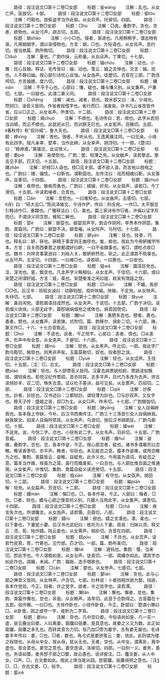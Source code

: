 <!-- { "loadSidebar": true } -->
　　路径：段注说文□第十二卷□女部
　　标题：妄wànɡ
　　注解：乱也。从女亡声。巫放切。十部。
　　路径：段注说文□第十二卷□女部
　　标题：偷tōu
　　注解：巧黠也。按偷盗字当作此偷。从女俞声。托侯切。四部。
　　路径：段注说文□第十二卷□女部
　　标题：□hù
　　注解：□卤，叠韵字。贪也。贪者，欲物也。从女污声。胡古切。五部。
　　路径：段注说文□第十二卷□女部
　　标题：娋shào
　　注解：小小□也。侵者，渐进也。凡用稍稍字，谓出物有渐。凡用娋娋字，谓以渐侵物也。方言：娋，□也。方俗语也。从女肖声。息约切。按当依篇、韵所敎切。
　　路径：段注说文□第十二卷□女部
　　标题：□duò
　　注解：量也。广韵作挆，云称量。从女朵声。丁果切。十七部。
　　路径：段注说文□第十二卷□女部
　　标题：妯chōu
　　注解：动也。小雅：忧心且妯。释诂、毛传皆曰：妯，动也。笺云：妯之言悼也。文言：妯，扰也。人不静曰妯。按心部引诗忧心且怞。从女由声。徒歴切。古音在三部。广韵丑鸠切。方言妯娌，度六切。
　　路径：段注说文□第十二卷□女部
　　标题：嫌xián
　　注解：不平于心也。心部曰：慊，疑也。嫌与慊义别。从女兼声。户兼切。七部。一曰疑也。此谓二篆义同。
　　路径：段注说文□第十二卷□女部
　　标题：□shěnɡ
　　注解：减也。减者，损也。按水部又曰：渻，少减也。然则□、渻音义皆同。作省者叚借字也。省行而□、渻废矣。许书凡云省改皆作省，应以□正之。从女省声。所景切。十二部。
　　路径：段注说文□第十二卷□女部
　　标题：婼chuò
　　注解：不顺也。毛诗传曰：若，顺也。此字从若则当训顺，而云不顺也。此犹祀从巳，而训祭无巳也。从女若声。丑略切。五部。《春秋传》有“叔孙婼”。鲁大夫也。
　　路径：段注说文□第十二卷□女部
　　标题：婞xìnɡ
　　注解：很也。很者，不听从也。王逸离骚注同。一曰见亲。小徐有此四字。按凡亲幸、嬖幸，当作此婞。从女幸声。胡顶切。十一部。《楚词》曰：“鲧婞直。”离骚文。此证很义。
　　路径：段注说文□第十二卷□女部
　　标题：嫳piè
　　注解：易使怒也。广韵：嫳，轻薄之皃。从女敝声，读若撆击。撆击见手部。匹灭切。十五部。
　　路径：段注说文□第十二卷□女部
　　标题：嫸zhǎn
　　注解：好枝□人语也。枝□见丯部。谓不欲人语，而言他以枝格之也。广韵曰：嫸，偏忮。一曰靳也。谓靳固也。左传注曰：戏而相媿曰靳。从女善声。旨善切。十四部。
　　路径：段注说文□第十二卷□女部
　　标题：娺zhuó
　　注解：疾悍也。敏疾而勇也。广韵曰：婠缀，好皃。从女叕声，读若□。今丁滑切。十五部。许读若唾者，合音也。
　　路径：段注说文□第十二卷□女部
　　标题：□ǎn
　　注解：含怒也。一曰难知也。从女酓声。五感切。七部。《诗》曰：“硕大且□。”陈风泽陂文。今诗作俨，传曰：矝庄皃。一作□。太平御览引韩诗作□，重頣也。广雅释诂曰：□，美也。葢三家诗有作□者，许偁以证字形而已。不谓诗义同含怒，难知二解也。
　　路径：段注说文□第十二卷□女部
　　标题：娿ē
　　注解：媕娿也。媕娿双声字。韵会作阴阿。李焘本作阴娿。集韵、类篇同。广韵曰：媕娿不决。媕音庵。从女阿声。乌何切。十七部。
　　路径：段注说文□第十二卷□女部
　　标题：姸yán
　　注解：技也。技者，巧也。释名曰：姸，硏也。硏精于事宜则无蚩缪也。蚩，痴也。按此为今用姸媸字所本。方言：自关而西秦晋之故都谓好曰姸。一曰不省録事也。省□，谓检点收□也。魏书：刘祥言事蒙逊曰：刘裕入关，敢姸姸然也，斩之。此正谓其不晓事也。从女幵声。五坚切。十四部。一曰难□也。读若研。一曰惠也。一曰安也。
　　路径：段注说文□第十二卷□女部
　　标题：娃wā
　　注解：圜深目皃也。洼，深池也。窐，甑空也。凡圭声字义略相似。从女圭声。于佳切。十六部。或曰吴楚之闲谓好娃。方言：娃，美也。吴楚衡淮之闲曰娃，故吴有馆娃之宫。
　　路径：段注说文□第十二卷□女部
　　标题：□shǎn
　　注解：不媚，歬却□□也。后汉书：班昭女诫曰：动静轻脱，视听陜输。陜输，不定皃。从女陜声。失冄切。七部。
　　路径：段注说文□第十二卷□女部
　　标题：妜yuè
　　注解：鼻目闲皃。谓若眉语目成然也。从女夬声。于说切。十五部。广韵于决切。读若烟火炔炔。火部无此字，葢卽焆焆烟皃之或体也。焆音因悦切。
　　路径：段注说文□第十二卷□女部
　　标题：孈huì
　　注解：愚戆多态也。戆者，愚也。愚者，戆也。从女巂声，读若隓。式吹切。篇、韵移尔、胡卦二切。十六部。隓、篆文作□，十六、十七合音冣近。
　　路径：段注说文□第十二卷□女部
　　标题：□huì
　　注解：不说也。说者，今之悦字。心部曰：恚者，恨也。□从恚声。形声中有会意。从女恚声。于避切。十六部。
　　路径：段注说文□第十二卷□女部
　　标题：嫼mò
　　注解：怒皃。从女黑声。呼北切。一部。按此字广韵鸟黠切，嫉怒也。则黑非声矣。玉篇莫勒切，奴也。奴者怒之误。
　　路径：段注说文□第十二卷□女部
　　标题：□yuè
　　注解：轻也。从女戉声。王伐切。十五部。〖注〗□，古文。
　　路径：段注说文□第十二卷□女部
　　标题：嫖piào
　　注解：轻也。与人部僄音义皆同。汉霍去病票姚校尉，票姚读如飘摇，谓轻疾也。荀悦汉纪作票鹞，音亦同耳。古多平声，后代乃多改为去声。师古读频妙羊、召二切，殊失古意。证以杜子美诗，益可见矣。从女票声。匹招切。二部。
　　路径：段注说文□第十二卷□女部
　　标题：□qiē
　　注解：訬疾也。訬者，訬扰也。汉书述曰：江都轻訬。谓轻薄为訬也。□与訬双声。又女字也。穆天子传：盛姬之丧，叔□为主。从女□声。昨禾切。十七部。广韵醋伽切。
　　路径：段注说文□第十二卷□女部
　　标题：姎yānɡ
　　注解：女人自偁姎我也。各本我上夺姎，今补。后汉书西夷传注、广韵三十三荡皆引女人自偁姎我。姎我联文，如吴人自偁阿侬耳。从女央声。乌浪切。按后汉书胡郞反。广韵乌郞切。十部。
　　路径：段注说文□第十二卷□女部
　　标题：媁wéi
　　注解：不说皃。说，今悦二字。恣也。小徐有此二字。从女韦声。羽非切。十五部。广韵音威。
　　路径：段注说文□第十二卷□女部
　　标题：婎huī
　　注解：姿婎，叠韵字。恣也。恣，各本作姿，今正。按心部恣者，緃也。诸书多谓暴厉曰恣睢。睢读香季切，亦平声。睢者，仰目也。未见緃恣之意。葢本作姿婎，或用恣睢为之也。集韵、类篇皆云：姿睢，自緃皃。此许义也。今用虽为语词，有緃恣之意，葢本当作婎，叚虽为之耳，虽行而婎废矣。一曰丑也。与人部仳倠丑面之倠通用。从女隹声。许惟切。集韵、类篇自緃义读虎癸切。十五部。
　　路径：段注说文□第十二卷□女部
　　标题：娹xián
　　注解：有守也。从女弦声。胡田切。十二部。
　　路径：段注说文□第十二卷□女部
　　标题：媥piān
　　注解：轻皃。从女扁声。芳连切。十二部。
　　路径：段注说文□第十二卷□女部
　　标题：嫚màn
　　注解：侮□也。□，各本作易，今正。人部曰：侮者，□也。□者，轻也。嫚与心部之慢音同义别，凡嫚人当用此字。从女曼声。谋患切。十四部。
　　路径：段注说文□第十二卷□女部
　　标题：□chā
　　注解：疾言失次也。所谓儳言。从女臿声，读若慑。丑聂切。八部。
　　路径：段注说文□第十二卷□女部
　　标题：嬬rú
　　注解：弱也。嬬之言濡也。濡，柔也。一曰下妻也。下妻犹小妻。后汉书光武纪曰：依托为人下妻。周易：归妹以须。释文云：须，荀、陆作嬬。陆云妾也。从女需声。相俞切。古音在四部。
　　路径：段注说文□第十二卷□女部
　　标题：娝pōu
　　注解：不肖也。从女否声，读若竹皮箁。箁，竹箬也。见竹部。匹才切。一部。篇、韵布美切。
　　路径：段注说文□第十二卷□女部
　　标题：嬯tái
　　注解：遟钝也。集韵：懛，当来切。卽此字也。今人谓痴如是。从女台声。徒哀切。一部。阘嬯亦如此。谓其字亦如此作也。阘嬯，未闻。广韵：蹋跆，连手唱歌也。
　　路径：段注说文□第十二卷□女部
　　标题：□cǎn
　　注解：婪也。从女参声。七感切。七部。
　　路径：段注说文□第十二卷□女部
　　标题：婪lán
　　注解：贪也。此与心部之惏音义皆同。从女林声。卢含切。七部。杜林说：卜者挡相诈譣为婪。挡譣，各本作党验。今正。挡者，许之党字。譣者，许之验字也。读若潭。
　　路径：段注说文□第十二卷□女部
　　标题：懒lǎn
　　注解：懈也。懈者，怠也。集韵、类篇作懈也，怠也，非是。从女赖声。洛旱切。此音于合韵得之。古音葢在十五部。俗作懒。一曰□也。大徐作卧也，小徐作卧食，今正。卧部曰：楚谓小懒曰□。从卧食。因之或夺一字，或析为二字耳。
　　路径：段注说文□第十二卷□女部
　　标题：娄lóu
　　注解：空也。凡中空曰娄。今俗语尚如是，凡一实一虚，层见叠出曰娄。人曰离娄，窗牖曰丽廔，是其意也。故娄之义又为数。此正如窗牖，丽廔之多孔也。而转其音为力切。俗乃加□旁为屡字，古有娄无屡也。毛诗娄丰年传曰：娄，□也。□者，数也。角弓式居娄骄笺云：娄，敛此。此则谓为搂之叚借也。从母从中女，按从母，犹从无也。无者，空也。从中女，谓离卦，离中虚也。皆会意也。娄空之意也。娄空连读。洛侯切。四部。一曰别一义。娄务，愚也。务读如瞀。娄务卽子部之□瞀，故云愚也，说详彼注。□，籒文娄，从人中女，□声。□，古文娄如此。按此上体当是从囧。卽窗牖，丽廔闿明之意也。〖注〗□、□，亦古文娄。□，俗字。
　　路径：段注说文□第十二卷□女部
　　标题：娎xiè
